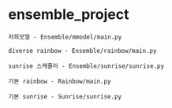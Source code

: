 # ensemble_project
```
저희모델 - Ensemble/mmodel/main.py

diverse rainbow - Ensemble/rainbow/main.py

sunrise 스케쥴러 - Ensemble/sunrise/sunrise.py
```

```
기본 rainbow - Rainbow/main.py

기본 sunrise - Sunrise/sunrise.py
```